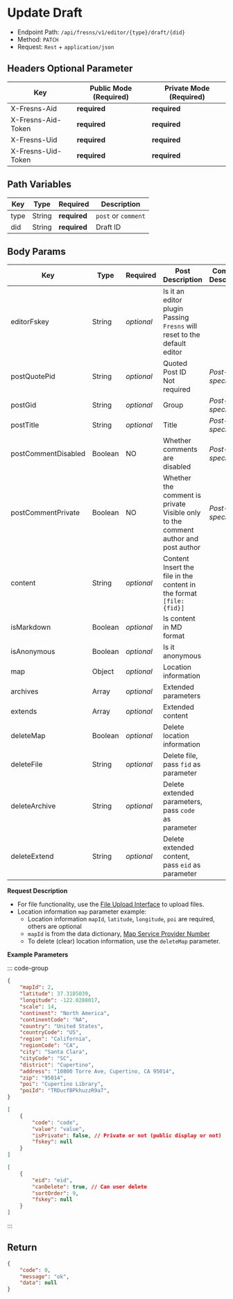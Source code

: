 # Update Draft

- Endpoint Path: `/api/fresns/v1/editor/{type}/draft/{did}`
- Method: `PATCH`
- Request: `Rest` + `application/json`

## Headers Optional Parameter

| Key | Public Mode (Required) | Private Mode (Required) |
| --- | --- | --- |
| X-Fresns-Aid | **required** | **required** |
| X-Fresns-Aid-Token | **required** | **required** |
| X-Fresns-Uid | **required** | **required** |
| X-Fresns-Uid-Token | **required** | **required** |

## Path Variables

| Key | Type | Required | Description |
| --- | --- | --- | --- |
| type | String | **required** | `post` or `comment` |
| did | String | **required** | Draft ID |

## Body Params

| Key | Type | Required | **Post** Description | **Comment** Description |
| --- | --- | --- | --- | --- |
| editorFskey | String | *optional* | Is it an editor plugin<br>Passing `Fresns` will reset to the default editor |  |
| postQuotePid | String | *optional* | Quoted Post ID<br>Not required | *Post-specific* |
| postGid | String | *optional* | Group | *Post-specific* |
| postTitle | String | *optional* | Title | *Post-specific* |
| postCommentDisabled | Boolean | NO | Whether comments are disabled | *Post-specific* |
| postCommentPrivate  | Boolean | NO | Whether the comment is private<br>Visible only to the comment author and post author | *Post-specific* |
| content | String | *optional* | Content<br>Insert the file in the content in the format `[file:{fid}]` |  |
| isMarkdown | Boolean | *optional* | Is content in MD format |  |
| isAnonymous | Boolean | *optional* | Is it anonymous |  |
| map | Object | *optional* | Location information |  |
| archives | Array | *optional* | Extended parameters |
| extends | Array | *optional* | Extended content |  |
| deleteMap | Boolean | *optional* | Delete location information |  |
| deleteFile | String | *optional* | Delete file, pass `fid` as parameter |  |
| deleteArchive | String | *optional* | Delete extended parameters, pass `code` as parameter |  |
| deleteExtend | String | *optional* | Delete extended content, pass `eid` as parameter |  |

**Request Description**

- For file functionality, use the [File Upload Interface](../file/uploads.md) to upload files.
- Location information `map` parameter example:
    - Location information `mapId`, `latitude`, `longitude`, `poi` are required, others are optional
    - `mapId` is from the data dictionary, [Map Service Provider Number](../../reference//dictionary/maps.md)
    - To delete (clear) location information, use the `deleteMap` parameter.

**Example Parameters**

::: code-group
```json [Location Info]
{
    "mapId": 2,
    "latitude": 37.3185039,
    "longitude": -122.0288017,
    "scale": 14,
    "continent": "North America",
    "continentCode": "NA",
    "country": "United States",
    "countryCode": "US",
    "region": "California",
    "regionCode": "CA",
    "city": "Santa Clara",
    "cityCode": "SC",
    "district": "Cupertino",
    "address": "10800 Torre Ave, Cupertino, CA 95014",
    "zip": "95014",
    "poi": "Cupertino Library",
    "poiId": "TRDucfBPkhuzzR9a7",
}
```

```json [Extend Archive Info]
[
    {
        "code": "code",
        "value": "value",
        "isPrivate": false, // Private or not (public display or not)
        "fskey": null
    }
]
```

```json [Extend Content Info]
[
    {
        "eid": "eid",
        "canDelete": true, // Can user delete
        "sortOrder": 9,
        "fskey": null
    }
]
```
:::

## Return

```json
{
    "code": 0,
    "message": "ok",
    "data": null
}
```
